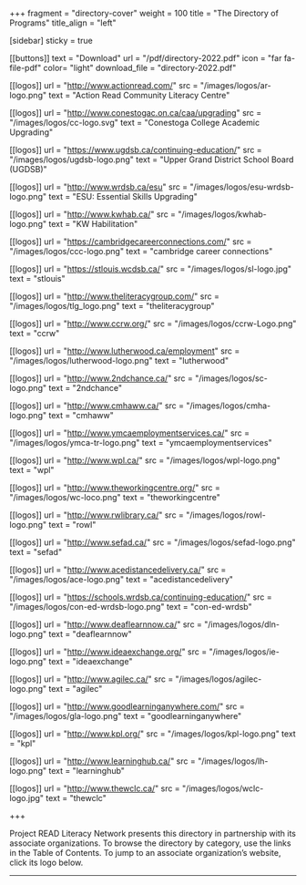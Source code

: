 +++
fragment = "directory-cover"
weight = 100
title = "The Directory of Programs"
title_align = "left"

[sidebar]
  sticky = true
  
[[buttons]]
  text = "Download"
  url = "/pdf/directory-2022.pdf"
  icon = "far fa-file-pdf"
  color= "light"
  download_file = "directory-2022.pdf"
  
[[logos]]
  url = "http://www.actionread.com/"
  src = "/images/logos/ar-logo.png"
  text = "Action Read Community Literacy Centre"

[[logos]]
  url = "http://www.conestogac.on.ca/caa/upgrading"
  src = "/images/logos/cc-logo.svg"
  text = "Conestoga College Academic Upgrading"

[[logos]]
  url = "https://www.ugdsb.ca/continuing-education/"
  src = "/images/logos/ugdsb-logo.png"
  text = "Upper Grand District School Board (UGDSB)"
  
[[logos]]
  url = "http://www.wrdsb.ca/esu"
  src = "/images/logos/esu-wrdsb-logo.png"
  text = "ESU: Essential Skills Upgrading"
  
[[logos]]
  url = "http://www.kwhab.ca/"
  src = "/images/logos/kwhab-logo.png"
  text = "KW Habilitation"
  
[[logos]]
  url = "https://cambridgecareerconnections.com/"
  src = "/images/logos/ccc-logo.png"
  text = "cambridge career connections"
  
[[logos]]
  url = "https://stlouis.wcdsb.ca/"
  src = "/images/logos/sl-logo.jpg"
  text = "stlouis"
  
[[logos]]
  url = "http://www.theliteracygroup.com/"
  src = "/images/logos/tlg_logo.png"
  text = "theliteracygroup"
  
[[logos]]
  url = "http://www.ccrw.org/"
  src = "/images/logos/ccrw-Logo.png"
  text = "ccrw"
  
[[logos]]
  url = "http://www.lutherwood.ca/employment"
  src = "/images/logos/lutherwood-logo.png"
  text = "lutherwood"
  
[[logos]]
  url = "http://www.2ndchance.ca/"
  src = "/images/logos/sc-logo.png"
  text = "2ndchance"  
  
[[logos]]
  url = "http://www.cmhaww.ca/"
  src = "/images/logos/cmha-logo.png"
  text = "cmhaww" 

[[logos]]
  url = "http://www.ymcaemploymentservices.ca/"
  src = "/images/logos/ymca-tr-logo.png"
  text = "ymcaemploymentservices" 

[[logos]]
  url = "http://www.wpl.ca/"
  src = "/images/logos/wpl-logo.png"
  text = "wpl" 
  
[[logos]]
  url = "http://www.theworkingcentre.org/"
  src = "/images/logos/wc-loco.png"
  text = "theworkingcentre"   
  
[[logos]]
  url = "http://www.rwlibrary.ca/"
  src = "/images/logos/rowl-logo.png"
  text = "rowl"   

[[logos]]
  url = "http://www.sefad.ca/"
  src = "/images/logos/sefad-logo.png"
  text = "sefad"  

[[logos]]
  url = "http://www.acedistancedelivery.ca/"
  src = "/images/logos/ace-logo.png"
  text = "acedistancedelivery"  

[[logos]]
  url = "https://schools.wrdsb.ca/continuing-education/"
  src = "/images/logos/con-ed-wrdsb-logo.png"
  text = "con-ed-wrdsb"  

[[logos]]
  url = "http://www.deaflearnnow.ca/"
  src = "/images/logos/dln-logo.png"
  text = "deaflearnnow"  

[[logos]]
  url = "http://www.ideaexchange.org/"
  src = "/images/logos/ie-logo.png"
  text = "ideaexchange" 

[[logos]]
  url = "http://www.agilec.ca/"
  src = "/images/logos/agilec-logo.png"
  text = "agilec"  

[[logos]]
  url = "http://www.goodlearninganywhere.com/"
  src = "/images/logos/gla-logo.png"
  text = "goodlearninganywhere"  

[[logos]]
  url = "http://www.kpl.org/"
  src = "/images/logos/kpl-logo.png"
  text = "kpl" 

[[logos]]
  url = "http://www.learninghub.ca/"
  src = "/images/logos/lh-logo.png"
  text = "learninghub"  

[[logos]]
  url = "http://www.thewclc.ca/"
  src = "/images/logos/wclc-logo.jpg"
  text = "thewclc"  


+++

Project READ Literacy Network presents this directory in partnership with its associate organizations. To browse the directory by category, use the links in the Table of Contents. To jump to an associate organization’s website, click its logo below. 

***
